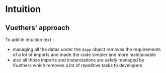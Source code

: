 # Intuition




## Vuethers' approach





To add in intuition text :
- managing all the datas under the `dapp` object removes the requirements of a lot of imports and made the code simpler and more maintainable
- also all those imports and instanciations are safely managed by Vuethers which removes a lot of repetitive tasks to developers
